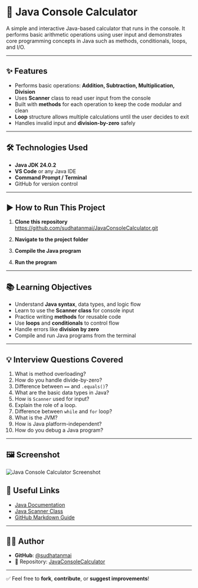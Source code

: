# 🧮 Java Console Calculator

A simple and interactive Java-based calculator that runs in the console. It performs basic arithmetic operations using user input and demonstrates core programming concepts in Java such as methods, conditionals, loops, and I/O.

---

## ✨ Features

- Performs basic operations: **Addition, Subtraction, Multiplication, Division**
- Uses **Scanner** class to read user input from the console
- Built with **methods** for each operation to keep the code modular and clean
- **Loop** structure allows multiple calculations until the user decides to exit
- Handles invalid input and **division-by-zero** safely

---

## 🛠 Technologies Used

- **Java JDK 24.0.2**
- **VS Code** or any Java IDE
- **Command Prompt / Terminal**
- GitHub for version control

---

## ▶️ How to Run This Project

1. **Clone this repository**
   https://github.com/sudhatanmai/JavaConsoleCalculator.git
 
2. **Navigate to the project folder**  

3. **Compile the Java program**  

4. **Run the program**
   
---

## 📚 Learning Objectives

- Understand **Java syntax**, data types, and logic flow
- Learn to use the **Scanner class** for console input
- Practice writing **methods** for reusable code
- Use **loops** and **conditionals** to control flow
- Handle errors like **division by zero**
- Compile and run Java programs from the terminal

---

## 💡 Interview Questions Covered

1. What is method overloading?
2. How do you handle divide-by-zero?
3. Difference between `==` and `.equals()`?
4. What are the basic data types in Java?
5. How is `Scanner` used for input?
6. Explain the role of a loop.
7. Difference between `while` and `for` loop?
8. What is the JVM?
9. How is Java platform-independent?
10. How do you debug a Java program?

---
## 🖼️ Screenshot

![Java Console Calculator Screenshot](Javacalculatorscreenshot.png)


## 🔗 Useful Links

- [Java Documentation](https://docs.oracle.com/javase/8/docs/api/)
- [Java Scanner Class](https://docs.oracle.com/javase/8/docs/api/java/util/Scanner.html)
- [GitHub Markdown Guide](https://guides.github.com/features/mastering-markdown/)

---

## 🙋‍♀️ Author

- **GitHub**: [@sudhatanmai](https://github.com/sudhatanmai)
- 📁 Repository: [JavaConsoleCalculator](https://github.com/sudhatanmai/JavaConsoleCalculator)

---

✅ Feel free to **fork**, **contribute**, or **suggest improvements**!



